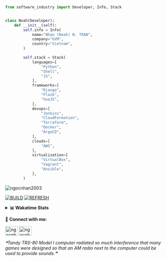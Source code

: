 ```python
from software_industry import Developer, Info, Stack


class Noah(Developer):
    def __init__(self):
        self.info = Info(
            name="Nhan (Noah) N. TRAN",
            company="GVM",
            country="Vietnam",
        )

        self.stack = Stack(
            languages=[
                "Python",
                "Shell",
                "JS",
            ],
            frameworks=[
                "Django",
                "Flask",
                "VueJS",
            ],
            devops=[
                "Jenkins",
                "CloudFormation",
                "Terraform",
                "Docker",
                "ArgoCD",
            ],
            clouds=[
                "AWS",
            ],
            virtualization=[
                "VirtualBox",
                "Vagrant",
                "Ansible",
            ],
        )
```
<img src="https://komarev.com/ghpvc/?username=ngocnhan2003&label=Profile%20views&color=0e75b6&style=flat" alt="ngocnhan2003" /> 

[![BUILD](https://github.com/ngocnhan2003/ngocnhan2003/actions/workflows/001_build.yml/badge.svg)](https://github.com/ngocnhan2003/ngocnhan2003/actions/workflows/001_build.yml)
[![REFRESH](https://github.com/ngocnhan2003/ngocnhan2003/actions/workflows/002_refresh.yml/badge.svg)](https://github.com/ngocnhan2003/ngocnhan2003/actions/workflows/002_refresh.yml)

<details> 
  <summary><b>📊 Wakatime Stats</b></summary>
  <br>
  
<!--START_SECTION:waka-->
![Code Time](http://img.shields.io/badge/Code%20Time-664%20hrs%201%20min-blue)

**I'm a Night 🦉** 

```text
🌞 Morning    96 commits     ███░░░░░░░░░░░░░░░░░░░░░░   14.26% 
🌆 Daytime    112 commits    ████░░░░░░░░░░░░░░░░░░░░░   16.64% 
🌃 Evening    447 commits    ████████████████░░░░░░░░░   66.42% 
🌙 Night      18 commits     ░░░░░░░░░░░░░░░░░░░░░░░░░   2.67%

```
📅 **I'm Most Productive on Saturday** 

```text
Monday       154 commits    █████░░░░░░░░░░░░░░░░░░░░   22.88% 
Tuesday      28 commits     █░░░░░░░░░░░░░░░░░░░░░░░░   4.16% 
Wednesday    32 commits     █░░░░░░░░░░░░░░░░░░░░░░░░   4.75% 
Thursday     104 commits    ███░░░░░░░░░░░░░░░░░░░░░░   15.45% 
Friday       3 commits      ░░░░░░░░░░░░░░░░░░░░░░░░░   0.45% 
Saturday     177 commits    ██████░░░░░░░░░░░░░░░░░░░   26.3% 
Sunday       175 commits    ██████░░░░░░░░░░░░░░░░░░░   26.0%

```


📊 **This Week I Spent My Time On** 

```text
⌚︎ Time Zone: Asia/Ho_Chi_Minh

💬 Programming Languages: 
No Activity Tracked This Week

🔥 Editors: 
No Activity Tracked This Week

💻 Operating System: 
No Activity Tracked This Week

```

**I Mostly Code in Python** 

```text
Python                   16 repos            ███████████░░░░░░░░░░░░░░   47.06% 
JavaScript               6 repos             ████░░░░░░░░░░░░░░░░░░░░░   17.65% 
TypeScript               2 repos             █░░░░░░░░░░░░░░░░░░░░░░░░   5.88% 
Kotlin                   2 repos             █░░░░░░░░░░░░░░░░░░░░░░░░   5.88% 
Vue                      2 repos             █░░░░░░░░░░░░░░░░░░░░░░░░   5.88%

```



 Last Updated on 20/04/2023 21:48:14 UTC+7
<!--END_SECTION:waka-->
</details>

🔗 **Connect with me:**

<a href="https://linkedin.com/in/ngocnhan2003" target="blank"><img align="center" src="https://raw.githubusercontent.com/rahuldkjain/github-profile-readme-generator/master/src/images/icons/Social/linked-in-alt.svg" alt="ngocnhan2003" height="30" width="40" /></a>
<a href="https://instagram.com/ngocnhan2003" target="blank"><img align="center" src="https://raw.githubusercontent.com/rahuldkjain/github-profile-readme-generator/master/src/images/icons/Social/instagram.svg" alt="ngocnhan2003" height="30" width="40" /></a>


<!--STARTS_HERE_QUOTE_README-->
<i>❝Tandy TRS-80 Model I computer radiated so much interference that many games were designed so that an AM radio next to the computer could be used to provide sounds.❞</i>
<!--ENDS_HERE_QUOTE_README-->
